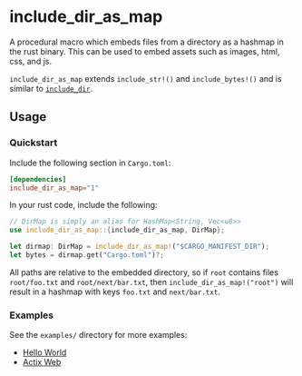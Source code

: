 # include_dir_as_map

A procedural macro which embeds files from a directory as a hashmap in the rust
binary. This can be used to embed assets such as images, html, css, and js.

`include_dir_as_map` extends `include_str!()` and `include_bytes!()` and is
similar to [`include_dir`](https://github.com/Michael-F-Bryan/include_dir).

## Usage

### Quickstart

Include the following section in `Cargo.toml`:

```toml
[dependencies]
include_dir_as_map="1"
```

In your rust code, include the following:

```rust
// DirMap is simply an alias for HashMap<String, Vec<u8>>
use include_dir_as_map::{include_dir_as_map, DirMap};

let dirmap: DirMap = include_dir_as_map!("$CARGO_MANIFEST_DIR");
let bytes = dirmap.get("Cargo.toml")?;
```

All paths are relative to the embedded directory, so if `root` contains files
`root/foo.txt` and `root/next/bar.txt`, then `include_dir_as_map!("root")` will
result in a hashmap with keys `foo.txt` and `next/bar.txt`.

### Examples

See the `examples/` directory for more examples:

* [Hello World](examples/example-hello-world)
* [Actix Web](examples/example-actix-web)
